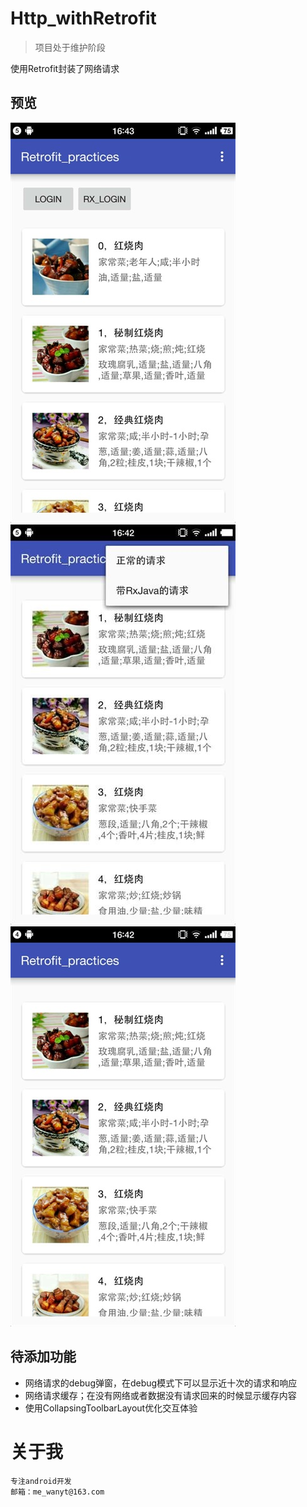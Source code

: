 # Http_withRetrofit

> 项目处于维护阶段

使用Retrofit封装了网络请求

## 预览

![](previous/retrofit_1.png)
![](previous/retrofit_2.png)
![](previous/retrofit_3.png)

## 待添加功能

* 网络请求的debug弹窗，在debug模式下可以显示近十次的请求和响应
* 网络请求缓存；在没有网络或者数据没有请求回来的时候显示缓存内容
* 使用CollapsingToolbarLayout优化交互体验

# 关于我

    专注android开发
    邮箱：me_wanyt@163.com